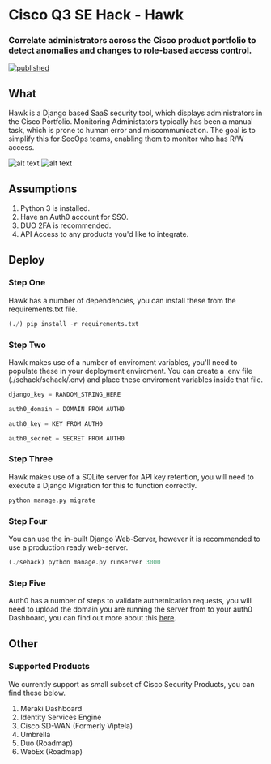 # Cisco Q3 SE Hack - Hawk
### Correlate administrators across the Cisco product portfolio to detect anomalies and changes to role-based access control.
[![published](https://static.production.devnetcloud.com/codeexchange/assets/images/devnet-published.svg)](https://developer.cisco.com/codeexchange/github/repo/dookah/SE-Hack)
## What
Hawk is a Django based SaaS security tool, which displays administrators in the Cisco Portfolio. Monitoring Administators typically has been a manual task, which is prone to human error and miscommunication. The goal is to simplify this for SecOps teams, enabling them to monitor who has R/W access. 

![alt text](https://i.imgur.com/WpoVGXV.png)
![alt text](https://i.imgur.com/uH0XIgo.png)

## Assumptions
1. Python 3 is installed.
2. Have an Auth0 account for SSO. 
3. DUO 2FA is recommended. 
4. API Access to any products you'd like to integrate. 

## Deploy
### Step One
Hawk has a number of dependencies, you can install these from the requirements.txt file.
```Python
(./) pip install -r requirements.txt
```
### Step Two
Hawk makes use of a number of enviroment variables, you'll need to populate these in your deployment enviroment. You can create a .env file (./sehack/sehack/.env) and place these enviroment variables inside that file. 
```Python
django_key = RANDOM_STRING_HERE
```
```Python
auth0_domain = DOMAIN FROM AUTH0
```
```Python
auth0_key = KEY FROM AUTH0
```
```Python
auth0_secret = SECRET FROM AUTH0
```
### Step Three
Hawk makes use of a SQLite server for API key retention, you will need to execute a Django Migration for this to function correctly.
```Python
python manage.py migrate
```
### Step Four
You can use the in-built Django Web-Server, however it is recommended to use a production ready web-server.
```Python
(./sehack) python manage.py runserver 3000
```

### Step Five
Auth0 has a number of steps to validate authetnication requests, you will need to upload the domain you are running the server from to your auth0 Dashboard, you can find out more about this [here](https://auth0.com/docs/quickstart/webapp/django/01-login).

## Other
### Supported Products
We currently support as small subset of Cisco Security Products, you can find these below.
1. Meraki Dashboard
2. Identity Services Engine
3. Cisco SD-WAN (Formerly Viptela) 
4. Umbrella
5. Duo (Roadmap)
6. WebEx (Roadmap)
